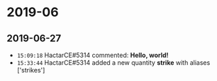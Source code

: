 # 2019-06

## 2019-06-27

* `15:09:18` HactarCE#5314 commented: **Hello, world!**
* `15:33:44` HactarCE#5314 added a new quantity **strike** with aliases ['strikes']
